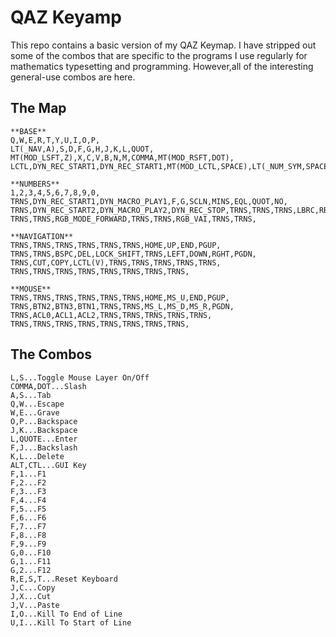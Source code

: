 # QAZ Keyamp

This repo contains a basic version of my QAZ Keymap. I have stripped out some of
the combos that are specific to the programs I use regularly for mathematics
typesetting and programming. However,all of the interesting general-use combos
are here. 

## The Map
```
**BASE**  
Q,W,E,R,T,Y,U,I,O,P,  
LT(_NAV,A),S,D,F,G,H,J,K,L,QUOT,  
MT(MOD_LSFT,Z),X,C,V,B,N,M,COMMA,MT(MOD_RSFT,DOT),  
LCTL,DYN_REC_START1,DYN_REC_START1,MT(MOD_LCTL,SPACE),LT(_NUM_SYM,SPACE),DYN_MACRO_PLAY1,DYN_MACRO_PLAY1,RALT,  

**NUMBERS**  
1,2,3,4,5,6,7,8,9,0,  
TRNS,DYN_REC_START1,DYN_MACRO_PLAY1,F,G,SCLN,MINS,EQL,QUOT,NO,  
TRNS,DYN_REC_START2,DYN_MACRO_PLAY2,DYN_REC_STOP,TRNS,TRNS,TRNS,LBRC,RBRC,  
TRNS,TRNS,RGB_MODE_FORWARD,TRNS,TRNS,RGB_VAI,TRNS,TRNS,  

**NAVIGATION**  
TRNS,TRNS,TRNS,TRNS,TRNS,TRNS,HOME,UP,END,PGUP,  
TRNS,TRNS,BSPC,DEL,LOCK_SHIFT,TRNS,LEFT,DOWN,RGHT,PGDN,  
TRNS,CUT,COPY,LCTL(V),TRNS,TRNS,TRNS,TRNS,TRNS,  
TRNS,TRNS,TRNS,TRNS,TRNS,TRNS,TRNS,TRNS,  

**MOUSE**  
TRNS,TRNS,TRNS,TRNS,TRNS,TRNS,HOME,MS_U,END,PGUP,  
TRNS,BTN2,BTN3,BTN1,TRNS,TRNS,MS_L,MS_D,MS_R,PGDN,  
TRNS,ACL0,ACL1,ACL2,TRNS,TRNS,TRNS,TRNS,TRNS,  
TRNS,TRNS,TRNS,TRNS,TRNS,TRNS,TRNS,TRNS,  
```

## The Combos
```
L,S...Toggle Mouse Layer On/Off
COMMA,DOT...Slash
A,S...Tab
Q,W...Escape
W,E...Grave
O,P...Backspace
J,K...Backspace
L,QUOTE...Enter
F,J...Backslash
K,L...Delete
ALT,CTL...GUI Key
F,1...F1
F,2...F2
F,3...F3
F,4...F4
F,5...F5
F,6...F6
F,7...F7
F,8...F8
F,9...F9
G,0...F10
G,1...F11
G,2...F12
R,E,S,T...Reset Keyboard
J,C...Copy
J,X...Cut
J,V...Paste
I,O...Kill To End of Line
U,I...Kill To Start of Line
```

